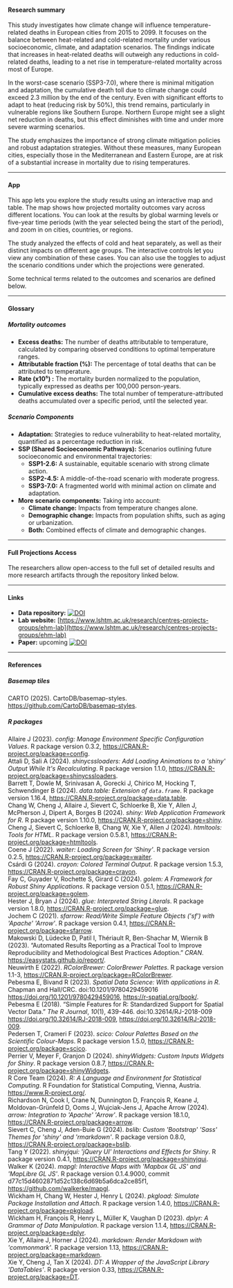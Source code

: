 #### Research summary

This study investigates how climate change will influence temperature-related deaths in European cities from 2015 to 2099. It focuses on the balance between heat-related and cold-related mortality under various socioeconomic, climate, and adaptation scenarios. The findings indicate that increases in heat-related deaths will outweigh any reductions in cold-related deaths, leading to a net rise in temperature-related mortality across most of Europe.

In the worst-case scenario (SSP3-7.0), where there is minimal mitigation and adaptation, the cumulative death toll due to climate change could exceed 2.3 million by the end of the century. Even with significant efforts to adapt to heat (reducing risk by 50%), this trend remains, particularly in vulnerable regions like Southern Europe. Northern Europe might see a slight net reduction in deaths, but this effect diminishes with time and under more severe warming scenarios.

The study emphasizes the importance of strong climate mitigation policies and robust adaptation strategies. Without these measures, many European cities, especially those in the Mediterranean and Eastern Europe, are at risk of a substantial increase in mortality due to rising temperatures.

---

#### App

This app lets you explore the study results using an interactive map and table. The map shows how projected mortality outcomes vary across different locations. You can look at the results by global warming levels or five-year time periods (with the year selected being the start of the period), and zoom in on cities, countries, or regions.

The study analyzed the effects of cold and heat separately, as well as their distinct impacts on different age groups. The interactive controls let you view any combination of these cases. You can also use the toggles to adjust the scenario conditions under which the projections were generated.

Some technical terms related to the outcomes and scenarios are defined below.

---

#### Glossary

##### Mortality outcomes

- **Excess deaths:** The number of deaths attributable to temperature, calculated by comparing observed conditions to optimal temperature ranges.
- **Attributable fraction (%):** The percentage of total deaths that can be attributed to temperature.
- **Rate (x10⁵) :** The mortality burden normalized to the population, typically expressed as deaths per 100,000 person-years.
- **Cumulative excess deaths:** The total number of temperature-attributed deaths accumulated over a specific period, until the selected year.

##### Scenario Components

- **Adaptation:** Strategies to reduce vulnerability to heat-related mortality, quantified as a percentage reduction in risk.
- **SSP (Shared Socioeconomic Pathways):** Scenarios outlining future socioeconomic and environmental trajectories:
  - **SSP1-2.6:** A sustainable, equitable scenario with strong climate action.
  - **SSP2-4.5:** A middle-of-the-road scenario with moderate progress.
  - **SSP3-7.0:** A fragmented world with minimal action on climate and adaptation.
- **More scenario components:** Taking into account:
  - **Climate change:** Impacts from temperature changes alone.
  - **Demographic change:** Impacts from population shifts, such as aging or urbanization.
  - **Both:** Combined effects of climate and demographic changes.

---

#### Full Projections Access
The researchers allow open-access to the full set of detailed results and more research artifacts through the repository linked below.

---

#### Links

- **Data repository:** [![DOI](https://zenodo.org/badge/DOI/10.5281/zenodo.14004322.svg)](https://doi.org/10.5281/zenodo.14004322)  
- **Lab website:** [https://www.lshtm.ac.uk/research/centres-projects-groups/ehm-lab](https://www.lshtm.ac.uk/research/centres-projects-groups/ehm-lab)
- **Paper:** upcoming [![DOI](https://www.nature.com/articles/s41591-024-03452-2)](https://www.nature.com/articles/s41591-024-03452-2)

---

#### References

##### Basemap tiles
CARTO (2025). CartoDB/basemap-styles. https://github.com/CartoDB/basemap-styles.


##### R packages
Allaire J (2023). _config: Manage Environment Specific Configuration Values_. R package version 0.3.2, <https://CRAN.R-project.org/package=config>.  
Attali D, Sali A (2024). _shinycssloaders: Add Loading Animations to a 'shiny' Output While It's Recalculating_. R package version 1.1.0, <https://CRAN.R-project.org/package=shinycssloaders>.  
Barrett T, Dowle M, Srinivasan A, Gorecki J, Chirico M, Hocking T, Schwendinger B (2024). _data.table: Extension of `data.frame`_. R package version 1.16.4, <https://CRAN.R-project.org/package=data.table>.  
Chang W, Cheng J, Allaire J, Sievert C, Schloerke B, Xie Y, Allen J, McPherson J, Dipert A, Borges B (2024). _shiny: Web Application Framework for R_. R package version 1.10.0, <https://CRAN.R-project.org/package=shiny>.  
Cheng J, Sievert C, Schloerke B, Chang W, Xie Y, Allen J (2024). _htmltools: Tools for HTML_. R package version 0.5.8.1, <https://CRAN.R-project.org/package=htmltools>.  
Coene J (2022). _waiter: Loading Screen for 'Shiny'_. R package version 0.2.5, <https://CRAN.R-project.org/package=waiter>.  
Csárdi G (2024). _crayon: Colored Terminal Output_. R package version 1.5.3, <https://CRAN.R-project.org/package=crayon>.  
Fay C, Guyader V, Rochette S, Girard C (2024). _golem: A Framework for Robust Shiny Applications_. R package version 0.5.1, <https://CRAN.R-project.org/package=golem>.  
Hester J, Bryan J (2024). _glue: Interpreted String Literals_. R package version 1.8.0, <https://CRAN.R-project.org/package=glue>.  
Jochem C (2021). _sfarrow: Read/Write Simple Feature Objects ('sf') with 'Apache' 'Arrow'_. R package version 0.4.1, <https://CRAN.R-project.org/package=sfarrow>.  
Makowski D, Lüdecke D, Patil I, Thériault R, Ben-Shachar M, Wiernik B (2023). “Automated Results Reporting as a Practical Tool to Improve Reproducibility and Methodological Best Practices Adoption.” _CRAN_. <https://easystats.github.io/report/>.  
Neuwirth E (2022). _RColorBrewer: ColorBrewer Palettes_. R package version 1.1-3, <https://CRAN.R-project.org/package=RColorBrewer>.  
Pebesma E, Bivand R (2023). _Spatial Data Science: With applications in R_. Chapman and Hall/CRC. doi:10.1201/9780429459016 <https://doi.org/10.1201/9780429459016>, <https://r-spatial.org/book/>.   
Pebesma E (2018). “Simple Features for R: Standardized Support for Spatial Vector Data.” _The R Journal_, *10*(1), 439-446. doi:10.32614/RJ-2018-009 <https://doi.org/10.32614/RJ-2018-009>, <https://doi.org/10.32614/RJ-2018-009>.  
Pedersen T, Crameri F (2023). _scico: Colour Palettes Based on the Scientific Colour-Maps_. R package version 1.5.0, <https://CRAN.R-project.org/package=scico>.  
Perrier V, Meyer F, Granjon D (2024). _shinyWidgets: Custom Inputs Widgets for Shiny_. R package version 0.8.7, <https://CRAN.R-project.org/package=shinyWidgets>.  
R Core Team (2024). _R: A Language and Environment for Statistical Computing_. R Foundation for Statistical Computing, Vienna, Austria. <https://www.R-project.org/>.  
Richardson N, Cook I, Crane N, Dunnington D, François R, Keane J, Moldovan-Grünfeld D, Ooms J, Wujciak-Jens J, Apache Arrow (2024). _arrow: Integration to 'Apache' 'Arrow'_. R package version 18.1.0, <https://CRAN.R-project.org/package=arrow>.  
Sievert C, Cheng J, Aden-Buie G (2024). _bslib: Custom 'Bootstrap' 'Sass' Themes for 'shiny' and 'rmarkdown'_. R package version 0.8.0, <https://CRAN.R-project.org/package=bslib>.  
Tang Y (2022). _shinyjqui: 'jQuery UI' Interactions and Effects for Shiny_. R package version 0.4.1, <https://CRAN.R-project.org/package=shinyjqui>.  
Walker K (2024). _mapgl: Interactive Maps with 'Mapbox GL JS' and 'MapLibre GL JS'_. R package version 0.1.4.9000, commit d77c15d4602871d52c138c6d69b5a6dca2ce85f1, <https://github.com/walkerke/mapgl>.  
Wickham H, Chang W, Hester J, Henry L (2024). _pkgload: Simulate Package Installation and Attach_. R package version 1.4.0, <https://CRAN.R-project.org/package=pkgload>.  
Wickham H, François R, Henry L, Müller K, Vaughan D (2023). _dplyr: A Grammar of Data Manipulation_. R package version 1.1.4, <https://CRAN.R-project.org/package=dplyr>.  
Xie Y, Allaire J, Horner J (2024). _markdown: Render Markdown with 'commonmark'_. R package version 1.13, <https://CRAN.R-project.org/package=markdown>.  
Xie Y, Cheng J, Tan X (2024). _DT: A Wrapper of the JavaScript Library 'DataTables'_. R package version 0.33, <https://CRAN.R-project.org/package=DT>.  

